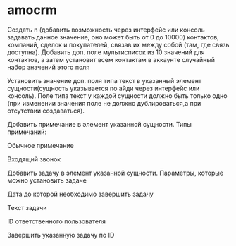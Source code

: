 # amocrm
Создать n (добавить возможность через интерфейс или консоль задавать данное значение, оно может быть от 0 до 10000) контактов, компаний, сделок и покупателей, связав их между собой (там, где связь доступна). Добавить доп. поле мультисписок из 10 значений для контактов, а затем установит всем контактам в аккаунте случайный набор значений этого поля

Установить значение доп. поля типа текст в указанный элемент сущности(сущность указывается по айди через интерфейс или консоль). Поле типа текст у каждой сущности должно быть только одно (при изменении значения поле не должно дублироваться,а при отсутствии создаваться).

Добавить примечание в элемент указанной сущности. Типы примечаний:

Обычное примечание

Входящий звонок

Добавить задачу в элемент указанной сущности. Параметры, которые можно установить задаче

Дата до которой необходимо завершить задачу

Текст задачи

ID ответственного пользователя

Завершить указанную задачу по ID
